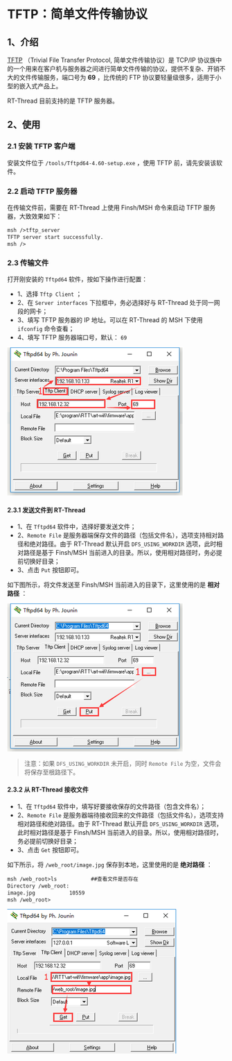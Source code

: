 # TFTP：简单文件传输协议

## 1、介绍

[TFTP](https://baike.baidu.com/item/TFTP) （Trivial File Transfer Protocol, 简单文件传输协议）是 TCP/IP 协议族中的一个用来在客户机与服务器之间进行简单文件传输的协议，提供不复杂、开销不大的文件传输服务，端口号为 **69** ，比传统的 FTP 协议要轻量级很多，适用于小型的嵌入式产品上。

RT-Thread 目前支持的是 TFTP 服务器。

## 2、使用

### 2.1 安装 TFTP 客户端

安装文件位于 `/tools/Tftpd64-4.60-setup.exe` ，使用 TFTP 前，请先安装该软件。

### 2.2 启动 TFTP 服务器

在传输文件前，需要在 RT-Thread 上使用 Finsh/MSH 命令来启动 TFTP 服务器，大致效果如下：

```
msh />tftp_server
TFTP server start successfully.
msh />
```

### 2.3 传输文件

打开刚安装的 `Tftpd64` 软件，按如下操作进行配置：

- 1、选择 `Tftp Client` ；
- 2、在 `Server interfaces` 下拉框中，务必选择好与 RT-Thread 处于同一网段的网卡；
- 3、填写 TFTP 服务器的 IP 地址。可以在 RT-Thread 的 MSH 下使用 `ifconfig` 命令查看；
- 4、填写 TFTP 服务器端口号，默认： `69` 

![tftpd_cfg](../images/tftpd_cfg.png)

#### 2.3.1 发送文件到 RT-Thread

- 1、在 `Tftpd64` 软件中，选择好要发送文件；
- 2、`Remote File` 是服务器端保存文件的路径（包括文件名），选项支持相对路径和绝对路径。由于 RT-Thread 默认开启 `DFS_USING_WORKDIR` 选项，此时相对路径是基于 Finsh/MSH 当前进入的目录。所以，使用相对路径时，务必提前切换好目录；
- 3、点击 `Put` 按钮即可。

如下图所示，将文件发送至 Finsh/MSH 当前进入的目录下，这里使用的是 **相对路径** ：

![tftpd_put](../images/tftpd_put.png)

> 注意：如果 `DFS_USING_WORKDIR` 未开启，同时 `Remote File` 为空，文件会将保存至根路径下。

#### 2.3.2 从 RT-Thread 接收文件

- 1、在 `Tftpd64` 软件中，填写好要接收保存的文件路径（包含文件名）；
- 2、`Remote File` 是服务器端待接收回来的文件路径（包括文件名），选项支持相对路径和绝对路径。由于 RT-Thread 默认开启 `DFS_USING_WORKDIR` 选项，此时相对路径是基于 Finsh/MSH 当前进入的目录。所以，使用相对路径时，务必提前切换好目录；
- 3、点击 `Get` 按钮即可。

如下所示，将 `/web_root/image.jpg` 保存到本地，这里使用的是 **绝对路径** ：

```
msh /web_root>ls           ##查看文件是否存在
Directory /web_root:
image.jpg           10559                    
msh /web_root>
```

![tftpd_get](../images/tftpd_get.png)
